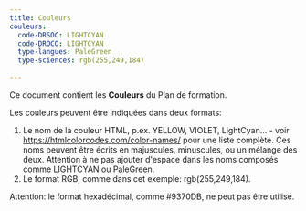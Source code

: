 ```yaml
---
title: Couleurs
couleurs:
  code-DRSOC: LIGHTCYAN
  code-DROCO: LIGHTCYAN
  type-langues: PaleGreen
  type-sciences: rgb(255,249,184)
  
---
```


Ce document contient les **Couleurs** du Plan de formation.

Les couleurs peuvent être indiquées dans deux formats:

1. Le nom de la couleur HTML, p.ex. YELLOW, VIOLET, LightCyan... - voir https://htmlcolorcodes.com/color-names/ pour une liste complète. Ces noms peuvent être écrits en majuscules, minuscules, ou un mélange des deux. Attention à ne pas ajouter d'espace dans les noms composés comme LIGHTCYAN ou PaleGreen.
2. Le format RGB, comme dans cet exemple: rgb(255,249,184).

Attention: le format hexadécimal, comme #9370DB, ne peut pas être utilisé.

